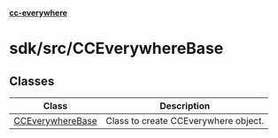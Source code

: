 [**cc-everywhere**](../../../index.md)

<HorizontalLine />

# sdk/src/CCEverywhereBase

## Classes

| Class | Description |
| ------ | ------ |
| [CCEverywhereBase](classes/cc-everywhere-base.md) | Class to create CCEverywhere object. |
